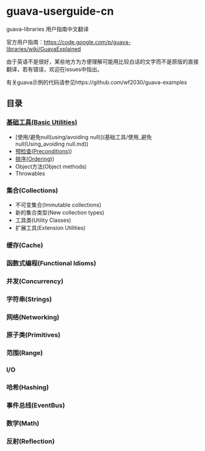 guava-userguide-cn
===========================

guava-libraries 用户指南中文翻译

官方用户指南：https://code.google.com/p/guava-libraries/wiki/GuavaExplained

由于英语不是很好，某些地方为方便理解可能用比较白话的文字而不是原版的直接翻译，若有错误，欢迎在issues中指出。

有关guava示例的代码请参见https://github.com/wf2030/guava-examples

## 目录
### [基础工具(Basic Utilities)](基础工具)
- [使用/避免null(using/avoiding null)](基础工具/使用_避免null(Using_avoiding null.md))
- [预检查(Preconditions)](基础工具/预检查(Preconditions).md))
- [排序(Ordering)](基础工具/排序(Ordering).md))
- Object方法(Object methods)
- Throwables

### 集合(Collections)
- 不可变集合(Immutable collections)
- 新的集合类型(New collection types)
- 工具类(Utility Classes)
- 扩展工具(Extension Utilities)

### 缓存(Cache)


### 函数式编程(Functional Idioms)


### 并发(Concurrency)


### 字符串(Strings)


### 网络(Networking)


### 原子类(Primitives)


### 范围(Range)


### I/O


### 哈希(Hashing)


### 事件总线(EventBus)


### 数学(Math)


### 反射(Reflection)
